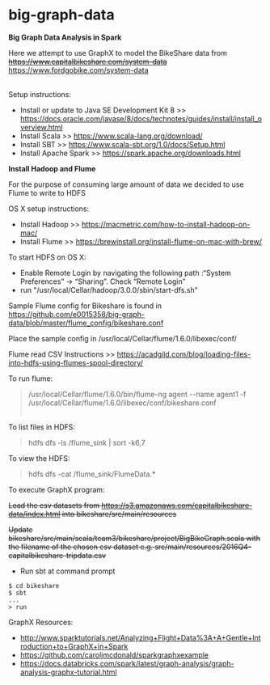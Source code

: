 # big-graph-data
**Big Graph Data Analysis in Spark**

Here we attempt to use GraphX to model the BikeShare data from ~~https://www.capitalbikeshare.com/system-data~~ <https://www.fordgobike.com/system-data>
<br><br>

Setup instructions:

- Install or update to Java SE Development Kit 8 >> https://docs.oracle.com/javase/8/docs/technotes/guides/install/install_overview.html
- Install Scala >> https://www.scala-lang.org/download/
- Install SBT >> https://www.scala-sbt.org/1.0/docs/Setup.html
- Install Apache Spark >> https://spark.apache.org/downloads.html

**Install Hadoop and Flume**

For the purpose of consuming large amount of data we decided to use Flume to write to HDFS

OS X setup instructions:
 - Install Hadoop >> <https://macmetric.com/how-to-install-hadoop-on-mac/>
 - Install Flume >> <https://brewinstall.org/install-flume-on-mac-with-brew/>

To start HDFS on OS X:
 - Enable Remote Login by navigating the following path :“System Preferences” -> “Sharing”. Check “Remote Login”
 - run "/usr/local/Cellar/hadoop/3.0.0/sbin/start-dfs.sh"


Sample Flume config for Bikeshare is found in https://github.com/e0015358/big-graph-data/blob/master/flume_config/bikeshare.conf

Place the sample config in /usr/local/Cellar/flume/1.6.0/libexec/conf/

Flume read CSV Instructions >> <https://acadgild.com/blog/loading-files-into-hdfs-using-flumes-spool-directory/>

To run flume:
>/usr/local/Cellar/flume/1.6.0/bin/flume-ng agent --name agent1 -f /usr/local/Cellar/flume/1.6.0/libexec/conf/bikeshare.conf
<br><br>

To list files in HDFS:
> hdfs dfs -ls /flume_sink | sort -k6,7

To view the HDFS:
> hdfs dfs -cat /flume_sink/FlumeData.*

To execute GraphX program:

~~Load the csv datasets from https://s3.amazonaws.com/capitalbikeshare-data/index.html into bikeshare/src/main/resources~~

~~Update bikeshare/src/main/scala/team3/bikeshare/project/BigBikeGraph.scala with the filename of the chosen csv dataset e.g. src/main/resources/2016Q4-capitalbikeshare-tripdata.csv~~
- Run sbt at command prompt
```
$ cd bikeshare
$ sbt
...
> run
```

GraphX Resources:
- <http://www.sparktutorials.net/Analyzing+Flight+Data%3A+A+Gentle+Introduction+to+GraphX+in+Spark>
- <https://github.com/caroljmcdonald/sparkgraphxexample>
- <https://docs.databricks.com/spark/latest/graph-analysis/graph-analysis-graphx-tutorial.html>
